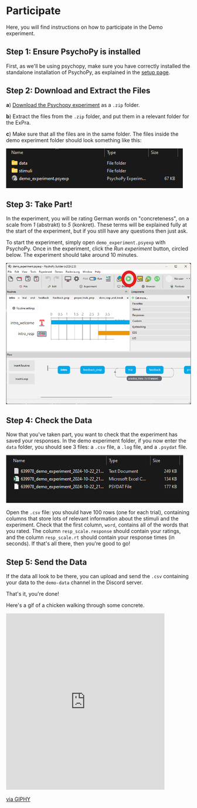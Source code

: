 # Participate

Here, you will find instructions on how to participate in the Demo experiment.

## **Step 1**: Ensure PsychoPy is installed

First, as we'll be using psychopy, make sure you have correctly installed the standalone installation of PsychoPy, as explained in the [setup page](https://jackedtaylor.github.io/expra-wise24/introduction/setup.html).

## **Step 2**: Download and Extract the Files

**a**) [Download the Psychopy experiment](demo_experiment.zip) as a `.zip` folder.

**b**) Extract the files from the `.zip` folder, and put them in a relevant folder for the ExPra.

**c**) Make sure that all the files are in the same folder. The files inside the demo experiment folder should look something like this:

<img src="demo_experiment_screenshot.png" onerror="this.onerror=null; this.src='https://raw.githubusercontent.com/JackEdTaylor/expra-wise24/master/lecture/demo/demo_experiment_screenshot.png'">

## **Step 3**: Take Part!

In the experiment, you will be rating German words on "concreteness", on a scale from *1* (abstrakt) to *5* (konkret). These terms will be explained fully at the start of the experiment, but if you still have any questions then just ask.

To start the experiment, simply open `demo_experiment.psyexp` with PsychoPy. Once in the experiment, click the *Run experiment* button, circled below. The experiment should take around 10 minutes.

<img src="demo_experiment_run.png" onerror="this.onerror=null; this.src='https://raw.githubusercontent.com/JackEdTaylor/expra-wise24/master/lecture/demo/demo_experiment_run.png'">

## **Step 4**: Check the Data

Now that you've taken part, you want to check that the experiment has saved your responses. In the demo experiment folder, if you now enter the `data` folder, you should see 3 files: a `.csv` file, a `.log` file, and a `.psydat` file.

<img src="demo_experiment_data_screenshot.png" onerror="this.onerror=null; this.src='https://raw.githubusercontent.com/JackEdTaylor/expra-wise24/master/lecture/demo/demo_experiment_data_screenshot.png'">

Open the `.csv` file: you should have 100 rows (one for each trial), containing columns that store lots of relevant information about the stimuli and the experiment. Check that the first column, `word`, contains all of the words that you rated. The column `resp_scale.response` should contain your ratings, and the column `resp_scale.rt` should contain your response times (in seconds). If that's all there, then you're good to go!

## **Step 5**: Send the Data

If the data all look to be there, you can upload and send the `.csv` containing your data to the `demo-data` channel in the Discord server.

That's it, you're done!

Here's a gif of a chicken walking through some concrete.

<iframe src="https://giphy.com/embed/29I0wgr3D2lZ9zA3mJ" width="432" height="480" frameBorder="0" class="giphy-embed" allowFullScreen></iframe><p><a href="https://giphy.com/gifs/29I0wgr3D2lZ9zA3mJ">via GIPHY</a></p>
